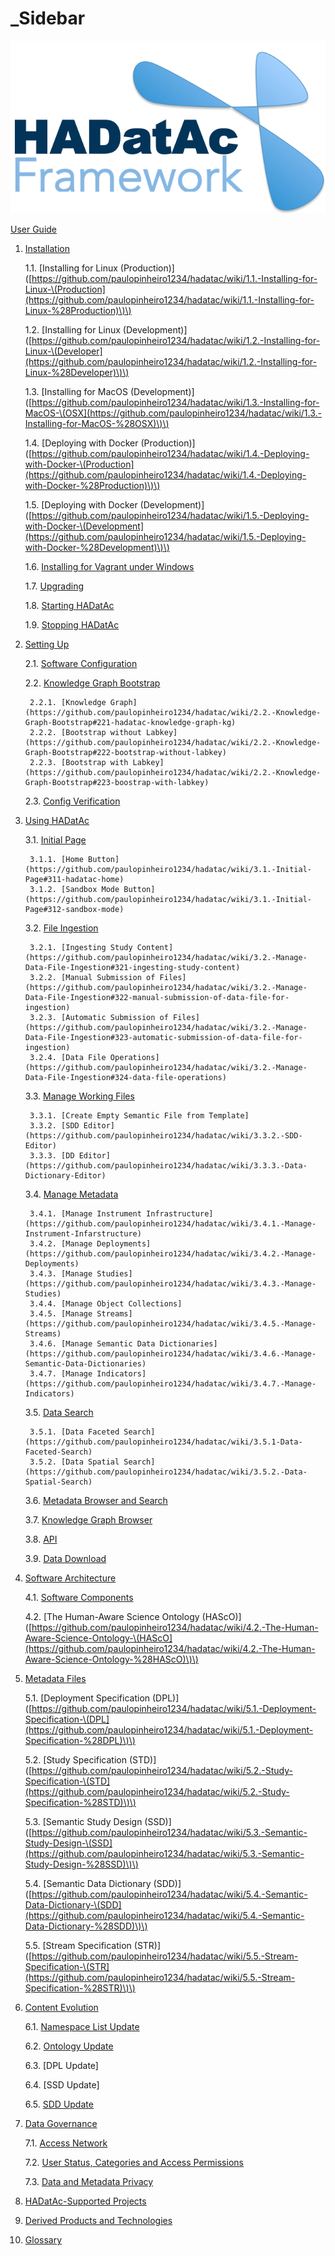 # \_Sidebar

![](https://raw.githubusercontent.com/paulopinheiro1234/hadatac-screenshots/master/hadatac-logo.png)

[User Guide](https://github.com/paulopinheiro1234/hadatac/wiki/HADatAc-User-Guide)

1. [Installation](https://github.com/paulopinheiro1234/hadatac/wiki/HADatAc-User-Guide#1-installing-hadatac)  

   1.1. \[Installing for Linux \(Production\)\]\([https://github.com/paulopinheiro1234/hadatac/wiki/1.1.-Installing-for-Linux-\(Production](https://github.com/paulopinheiro1234/hadatac/wiki/1.1.-Installing-for-Linux-%28Production)\)\)  

   1.2. \[Installing for Linux \(Development\)\]\([https://github.com/paulopinheiro1234/hadatac/wiki/1.2.-Installing-for-Linux-\(Developer](https://github.com/paulopinheiro1234/hadatac/wiki/1.2.-Installing-for-Linux-%28Developer)\)\)  

   1.3. \[Installing for MacOS \(Development\)\]\([https://github.com/paulopinheiro1234/hadatac/wiki/1.3.-Installing-for-MacOS-\(OSX](https://github.com/paulopinheiro1234/hadatac/wiki/1.3.-Installing-for-MacOS-%28OSX)\)\)  

   1.4. \[Deploying with Docker \(Production\)\]\([https://github.com/paulopinheiro1234/hadatac/wiki/1.4.-Deploying-with-Docker-\(Production](https://github.com/paulopinheiro1234/hadatac/wiki/1.4.-Deploying-with-Docker-%28Production)\)\)  

   1.5. \[Deploying with Docker \(Development\)\]\([https://github.com/paulopinheiro1234/hadatac/wiki/1.5.-Deploying-with-Docker-\(Development](https://github.com/paulopinheiro1234/hadatac/wiki/1.5.-Deploying-with-Docker-%28Development)\)\)  

   1.6. [Installing for Vagrant under Windows](https://github.com/paulopinheiro1234/hadatac/wiki/Installing-HADATAC-for-Windows-Using-Vagrant)   

   1.7. [Upgrading](https://github.com/paulopinheiro1234/hadatac/wiki/1.7.-Upgrading)  

   1.8. [Starting HADatAc](https://github.com/paulopinheiro1234/hadatac/wiki/Restarting-Hadatac-After-Install)   

   1.9. [Stopping HADatAc](_sidebar.md)   

2. [Setting Up](https://github.com/paulopinheiro1234/hadatac/wiki/HADatAc-User-Guide#2-setting-up-hadatac)  

   2.1. [Software Configuration](https://github.com/paulopinheiro1234/hadatac/wiki/2.1.-Software-Configuration)  

   2.2. [Knowledge Graph Bootstrap](https://github.com/paulopinheiro1234/hadatac/wiki/2.2.-Knowledge-Graph-Bootstrap)   

   ```text
    2.2.1. [Knowledge Graph](https://github.com/paulopinheiro1234/hadatac/wiki/2.2.-Knowledge-Graph-Bootstrap#221-hadatac-knowledge-graph-kg)   
    2.2.2. [Bootstrap without Labkey](https://github.com/paulopinheiro1234/hadatac/wiki/2.2.-Knowledge-Graph-Bootstrap#222-bootstrap-without-labkey)   
    2.2.3. [Bootstrap with Labkey](https://github.com/paulopinheiro1234/hadatac/wiki/2.2.-Knowledge-Graph-Bootstrap#223-boostrap-with-labkey)   
   ```

   2.3. [Config Verification](https://github.com/paulopinheiro1234/hadatac/wiki/2.3.-Config-Verification)  

3. [Using HADatAc](https://github.com/paulopinheiro1234/hadatac/wiki/HADatAc-User-Guide#3-using-hadatac)  

   3.1. [Initial Page](https://github.com/paulopinheiro1234/hadatac/wiki/3.1.-Initial-Page)  

   ```text
    3.1.1. [Home Button](https://github.com/paulopinheiro1234/hadatac/wiki/3.1.-Initial-Page#311-hadatac-home)   
    3.1.2. [Sandbox Mode Button](https://github.com/paulopinheiro1234/hadatac/wiki/3.1.-Initial-Page#312-sandbox-mode)   
   ```

   3.2. [File Ingestion](https://github.com/paulopinheiro1234/hadatac/wiki/3.2.-Manage-Data-File-Ingestion)      

   ```text
    3.2.1. [Ingesting Study Content](https://github.com/paulopinheiro1234/hadatac/wiki/3.2.-Manage-Data-File-Ingestion#321-ingesting-study-content)      
    3.2.2. [Manual Submission of Files](https://github.com/paulopinheiro1234/hadatac/wiki/3.2.-Manage-Data-File-Ingestion#322-manual-submission-of-data-file-for-ingestion)      
    3.2.3. [Automatic Submission of Files](https://github.com/paulopinheiro1234/hadatac/wiki/3.2.-Manage-Data-File-Ingestion#323-automatic-submission-of-data-file-for-ingestion)  
    3.2.4. [Data File Operations](https://github.com/paulopinheiro1234/hadatac/wiki/3.2.-Manage-Data-File-Ingestion#324-data-file-operations)    
   ```

   3.3. [Manage Working Files](https://github.com/paulopinheiro1234/hadatac/wiki/3.3.-Manage-Working-Files) 

   ```text
    3.3.1. [Create Empty Semantic File from Template]    
    3.3.2. [SDD Editor](https://github.com/paulopinheiro1234/hadatac/wiki/3.3.2.-SDD-Editor)   
    3.3.3. [DD Editor](https://github.com/paulopinheiro1234/hadatac/wiki/3.3.3.-Data-Dictionary-Editor)   
   ```

   3.4. [Manage Metadata](https://github.com/paulopinheiro1234/hadatac/wiki/3.4.-Metadata-Ingest)  

   ```text
    3.4.1. [Manage Instrument Infrastructure](https://github.com/paulopinheiro1234/hadatac/wiki/3.4.1.-Manage-Instrument-Infarstructure)  
    3.4.2. [Manage Deployments](https://github.com/paulopinheiro1234/hadatac/wiki/3.4.2.-Manage-Deployments) 
    3.4.3. [Manage Studies](https://github.com/paulopinheiro1234/hadatac/wiki/3.4.3.-Manage-Studies)   
    3.4.4. [Manage Object Collections]   
    3.4.5. [Manage Streams](https://github.com/paulopinheiro1234/hadatac/wiki/3.4.5.-Manage-Streams)  
    3.4.6. [Manage Semantic Data Dictionaries](https://github.com/paulopinheiro1234/hadatac/wiki/3.4.6.-Manage-Semantic-Data-Dictionaries)  
    3.4.7. [Manage Indicators](https://github.com/paulopinheiro1234/hadatac/wiki/3.4.7.-Manage-Indicators)  
   ```

   3.5. [Data Search](https://github.com/paulopinheiro1234/hadatac/wiki/3.5.-Data-Search)  

   ```text
    3.5.1. [Data Faceted Search](https://github.com/paulopinheiro1234/hadatac/wiki/3.5.1-Data-Faceted-Search)  
    3.5.2. [Data Spatial Search](https://github.com/paulopinheiro1234/hadatac/wiki/3.5.2.-Data-Spatial-Search)     
   ```

   3.6. [Metadata Browser and Search](https://github.com/paulopinheiro1234/hadatac/wiki/3.6.-Metadata-Browser-and-Search)  

   3.7. [Knowledge Graph Browser](https://github.com/paulopinheiro1234/hadatac/wiki/3.7.-Knowledge-Graph-Browser)  

   3.8. [API](https://github.com/paulopinheiro1234/hadatac/wiki/3.8.-API)  

   3.9. [Data Download](https://github.com/paulopinheiro1234/hadatac/wiki/3.9.-Data-Download)  

4. [Software Architecture](https://github.com/paulopinheiro1234/hadatac/wiki/HADatAc-User-Guide#software-architecture-and-knowledge-specification)  

   4.1. [Software Components](https://github.com/paulopinheiro1234/hadatac/wiki/4.1.-Software-Components)   

   4.2. \[The Human-Aware Science Ontology \(HAScO\)\]\([https://github.com/paulopinheiro1234/hadatac/wiki/4.2.-The-Human-Aware-Science-Ontology-\(HAScO](https://github.com/paulopinheiro1234/hadatac/wiki/4.2.-The-Human-Aware-Science-Ontology-%28HAScO)\)\)   

5. [Metadata Files](https://github.com/paulopinheiro1234/hadatac/wiki/5.-Metadata-Files)  

   5.1. \[Deployment Specification \(DPL\)\]\([https://github.com/paulopinheiro1234/hadatac/wiki/5.1.-Deployment-Specification-\(DPL](https://github.com/paulopinheiro1234/hadatac/wiki/5.1.-Deployment-Specification-%28DPL)\)\)       

   5.2. \[Study Specification \(STD\)\]\([https://github.com/paulopinheiro1234/hadatac/wiki/5.2.-Study-Specification-\(STD](https://github.com/paulopinheiro1234/hadatac/wiki/5.2.-Study-Specification-%28STD)\)\)   

   5.3. \[Semantic Study Design \(SSD\)\]\([https://github.com/paulopinheiro1234/hadatac/wiki/5.3.-Semantic-Study-Design-\(SSD](https://github.com/paulopinheiro1234/hadatac/wiki/5.3.-Semantic-Study-Design-%28SSD)\)\)   

   5.4. \[Semantic Data Dictionary \(SDD\)\]\([https://github.com/paulopinheiro1234/hadatac/wiki/5.4.-Semantic-Data-Dictionary-\(SDD](https://github.com/paulopinheiro1234/hadatac/wiki/5.4.-Semantic-Data-Dictionary-%28SDD)\)\)   

   5.5. \[Stream Specification \(STR\)\]\([https://github.com/paulopinheiro1234/hadatac/wiki/5.5.-Stream-Specification-\(STR](https://github.com/paulopinheiro1234/hadatac/wiki/5.5.-Stream-Specification-%28STR)\)\)       

6. [Content Evolution](https://github.com/paulopinheiro1234/hadatac/wiki/6.-Content-Evolution)  

   6.1. [Namespace List Update](https://github.com/paulopinheiro1234/hadatac/wiki/6.1.-Namespace-List-Update)   

   6.2. [Ontology Update](https://github.com/paulopinheiro1234/hadatac/wiki/6.2.-Ontology-Update)     

   6.3. \[DPL Update\]    

   6.4. \[SSD Update\]   

   6.5. [SDD Update](https://github.com/paulopinheiro1234/hadatac/wiki/6.5.-SDD-Update)   

7. [Data Governance](https://github.com/paulopinheiro1234/hadatac/wiki/7.-Data-Governance)  

   7.1. [Access Network](https://github.com/paulopinheiro1234/hadatac/wiki/7.1.-Access-Network)  

   7.2. [User Status, Categories and Access Permissions](https://github.com/paulopinheiro1234/hadatac/wiki/7.2.-User-Status,-Categories-and-Access-Permissions)  

   7.3. [Data and Metadata Privacy](https://github.com/paulopinheiro1234/hadatac/wiki/7.3.-Data-and-Metadata-Privacy)  

8. [HADatAc-Supported Projects](https://github.com/paulopinheiro1234/hadatac/wiki/8.-HADatAc-Supported-Projects)  
9. [Derived Products and Technologies](https://github.com/paulopinheiro1234/hadatac/wiki/9.-Derived-Products-and-Technologies) 
10. [Glossary](https://github.com/paulopinheiro1234/hadatac/wiki/10.-Glossary)

